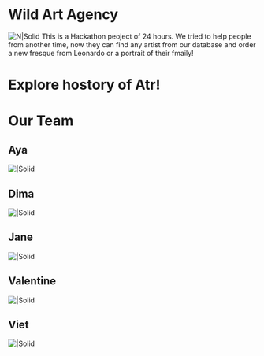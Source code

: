# Wild Art Agency 

![N|Solid](https://cdn1.savepice.ru/uploads/2020/12/18/42c649d30568c49335ffc92e15d8818c-full.png)
This is a Hackathon peoject of 24 hours.
We tried to help people from another time, now they can find any artist from our database and order a new fresque from Leonardo
or a portrait of their fmaily!




# Explore hostory of Atr!

# Our Team

 ## Aya
![|Solid](https://cdn1.savepice.ru/uploads/2020/12/18/aadfa0d6aabbd409afb41cd3a5724c9e-full.png)
## Dima
![|Solid](https://cdn1.savepice.ru/uploads/2020/12/18/8d50c5ae5a7540849dec9e0901861551-full.png)
## Jane
![|Solid](https://cdn1.savepice.ru/uploads/2020/12/18/064ed7eb77a04aeec7b01a5e8ed3da15-full.png)
## Valentine 
![|Solid](https://cdn1.savepice.ru/uploads/2020/12/18/bfebb530a2f994ca84a2f61febee2c3d-full.png)
## Viet
![|Solid](https://cdn1.savepice.ru/uploads/2020/12/18/dc996a8806660af382badb0c099b9e3b-full.png)
